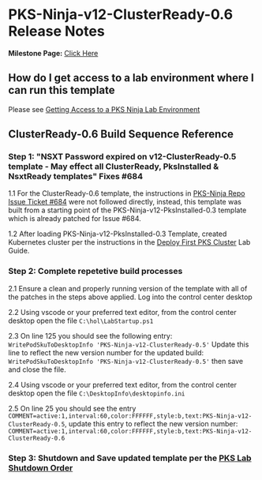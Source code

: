 # PKS-Ninja-v12-ClusterReady-0.6 Release Notes

**Milestone Page:** [Click Here](https://github.com/CNA-Tech/PKS-Ninja/milestone/2)

## How do I get access to a lab environment where I can run this template

Please see [Getting Access to a PKS Ninja Lab Environment](https://github.com/CNA-Tech/PKS-Ninja/tree/Pks1.6/Courses/GetLabAccess-LA8528)

## ClusterReady-0.6 Build Sequence Reference

### Step 1: "NSXT Password expired on v12-ClusterReady-0.5 template - May effect all ClusterReady, PksInstalled & NsxtReady templates" Fixes #684

1.1 For the ClusterReady-0.6 template, the instructions in [PKS-Ninja Repo Issue Ticket #684](https://github.com/CNA-Tech/PKS-Ninja/issues/684) were not followed directly, instead, this template was built from a starting point of the PKS-Ninja-v12-PksInstalled-0.3 template which is already patched for Issue #684.

1.2 After loading PKS-Ninja-v12-PksInstalled-0.3 Template, created Kubernetes cluster per the instructions in the [Deploy First PKS Cluster](https://github.com/CNA-Tech/PKS-Ninja/tree/Pks1.4/LabGuides/DeployFirstCluster-DC1610) Lab Guide.

### Step 2: Complete repetetive build processes

2.1 Ensure a clean and properly running version of the template with all of the patches in the steps above applied. Log into the control center desktop

2.2 Using vscode or your preferred text editor, from the control center desktop open the file `C:\hol\LabStartup.ps1`

2.3 On line 125 you should see the following entry: `WritePodSkuToDesktopInfo 'PKS-Ninja-v12-ClusterReady-0.5'` Update this line to reflect the new version number for the updated build: `WritePodSkuToDesktopInfo 'PKS-Ninja-v12-ClusterReady-0.5'` then save and close the file. 

2.4 Using vscode or your preferred text editor, from the control center desktop open the file `C:\DesktopInfo\desktopinfo.ini`

2.5 On line 25 you should see the entry `COMMENT=active:1,interval:60,color:FFFFFF,style:b,text:PKS-Ninja-v12-ClusterReady-0.5`, update this entry to reflect the new version number: `COMMENT=active:1,interval:60,color:FFFFFF,style:b,text:PKS-Ninja-v12-ClusterReady-0.6`

### Step 3: Shutdown and Save updated template per the [PKS Lab Shutdown Order](https://confluence.eng.vmware.com/display/CNA/OneCloud+PKS+Lab+Startup+Optmization#OneCloudPKSLabStartupOptmization-PksLabShutdownOrder)